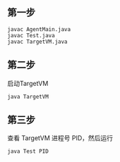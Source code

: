 ## 第一步

	javac AgentMain.java
	javac Test.java
	javac TargetVM.java

## 第二步

启动TargetVM
	
	java TargetVM

## 第三步

查看 TargetVM 进程号 PID，然后运行

	java Test PID
